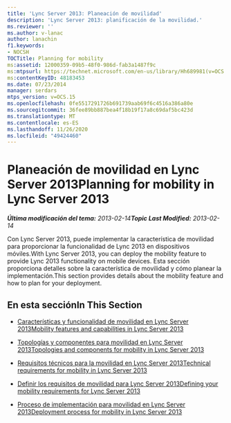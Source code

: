 ```yaml
---
title: 'Lync Server 2013: Planeación de movilidad'
description: 'Lync Server 2013: planificación de la movilidad.'
ms.reviewer: ''
ms.author: v-lanac
author: lanachin
f1.keywords:
- NOCSH
TOCTitle: Planning for mobility
ms:assetid: 12000359-09b5-48f0-986d-fab3a1487f9c
ms:mtpsurl: https://technet.microsoft.com/en-us/library/Hh689981(v=OCS.15)
ms:contentKeyID: 48183453
ms.date: 07/23/2014
manager: serdars
mtps_version: v=OCS.15
ms.openlocfilehash: 0fe5517291726b691739aab69f6c4516a386a80e
ms.sourcegitcommit: 36fee89bb887bea4f18b19f17a8c69daf5bc423d
ms.translationtype: MT
ms.contentlocale: es-ES
ms.lasthandoff: 11/26/2020
ms.locfileid: "49424460"
---
```

# <a name="planning-for-mobility-in-lync-server-2013"></a><span data-ttu-id="26245-103">Planeación de movilidad en Lync Server 2013</span><span class="sxs-lookup"><span data-stu-id="26245-103">Planning for mobility in Lync Server 2013</span></span>

<div data-xmlns="http://www.w3.org/1999/xhtml">

<div class="topic" data-xmlns="http://www.w3.org/1999/xhtml" data-msxsl="urn:schemas-microsoft-com:xslt" data-cs="https://msdn.microsoft.com/">

<div data-asp="https://msdn2.microsoft.com/asp">



</div>

<div id="mainSection">

<div id="mainBody"><span data-ttu-id="26245-104">

<span> </span></span><span class="sxs-lookup"><span data-stu-id="26245-104">

<span> </span></span></span>

<span data-ttu-id="26245-105">_**Última modificación del tema:** 2013-02-14_</span><span class="sxs-lookup"><span data-stu-id="26245-105">_**Topic Last Modified:** 2013-02-14_</span></span>

<span data-ttu-id="26245-106">Con Lync Server 2013, puede implementar la característica de movilidad para proporcionar la funcionalidad de Lync 2013 en dispositivos móviles.</span><span class="sxs-lookup"><span data-stu-id="26245-106">With Lync Server 2013, you can deploy the mobility feature to provide Lync 2013 functionality on mobile devices.</span></span> <span data-ttu-id="26245-107">Esta sección proporciona detalles sobre la característica de movilidad y cómo planear la implementación.</span><span class="sxs-lookup"><span data-stu-id="26245-107">This section provides details about the mobility feature and how to plan for your deployment.</span></span>

<div>

## <a name="in-this-section"></a><span data-ttu-id="26245-108">En esta sección</span><span class="sxs-lookup"><span data-stu-id="26245-108">In This Section</span></span>

  - [<span data-ttu-id="26245-109">Características y funcionalidad de movilidad en Lync Server 2013</span><span class="sxs-lookup"><span data-stu-id="26245-109">Mobility features and capabilities in Lync Server 2013</span></span>](lync-server-2013-mobility-features-and-capabilities.md)

  - [<span data-ttu-id="26245-110">Topologías y componentes para movilidad en Lync Server 2013</span><span class="sxs-lookup"><span data-stu-id="26245-110">Topologies and components for mobility in Lync Server 2013</span></span>](lync-server-2013-topologies-and-components-for-mobility.md)

  - [<span data-ttu-id="26245-111">Requisitos técnicos para la movilidad en Lync Server 2013</span><span class="sxs-lookup"><span data-stu-id="26245-111">Technical requirements for mobility in Lync Server 2013</span></span>](lync-server-2013-technical-requirements-for-mobility.md)

  - [<span data-ttu-id="26245-112">Definir los requisitos de movilidad para Lync Server 2013</span><span class="sxs-lookup"><span data-stu-id="26245-112">Defining your mobility requirements for Lync Server 2013</span></span>](lync-server-2013-defining-your-mobility-requirements.md)

  - [<span data-ttu-id="26245-113">Proceso de implementación para movilidad en Lync Server 2013</span><span class="sxs-lookup"><span data-stu-id="26245-113">Deployment process for mobility in Lync Server 2013</span></span>](lync-server-2013-deployment-process-for-mobility.md)

<span data-ttu-id="26245-114"></div>

</div>

<span> </span>

</div>

</div>

</span><span class="sxs-lookup"><span data-stu-id="26245-114"></div>

</div>

<span> </span>

</div>

</div>

</span></span></div>

